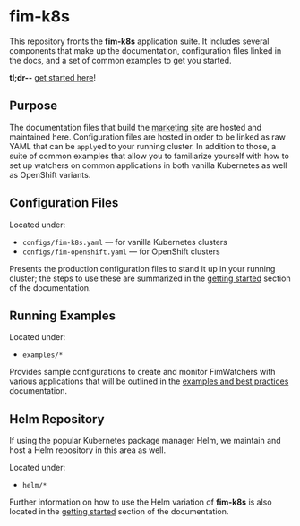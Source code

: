 # fim-k8s

This repository fronts the **fim-k8s** application suite. It includes several
components that make up the documentation, configuration files linked in the
docs, and a set of common examples to get you started.

**tl;dr--** [get started
here](https://clustergarage.io/fim-k8s/docs/getting-started/)!

## Purpose

The documentation files that build the [marketing
site](https://clustergarage.io/fim-k8s/) are hosted and maintained here.
Configuration files are hosted in order to be linked as raw YAML that can be
`apply`ed to your running cluster. In addition to those, a suite of common
examples that allow you to familiarize yourself with how to set up watchers on
common applications in both vanilla Kubernetes as well as OpenShift variants.

## Configuration Files

Located under:
- `configs/fim-k8s.yaml` &mdash; for vanilla Kubernetes clusters
- `configs/fim-openshift.yaml` &mdash; for OpenShift clusters

Presents the production configuration files to stand it up in your running
cluster; the steps to use these are summarized in the [getting
started](https://clustergarage.io/fim-k8s/docs/getting-started/) section of the
documentation.

## Running Examples

Located under:
- `examples/*`

Provides sample configurations to create and monitor FimWatchers with various
applications that will be outlined in the [examples and best
practices](https://clustergarage.io/fim-k8s/docs/examples/) documentation.

## Helm Repository

If using the popular Kubernetes package manager Helm, we maintain and host a
Helm repository in this area as well.

Located under:
- `helm/*`

Further information on how to use the Helm variation of **fim-k8s** is also
located in the [getting
started](https://clustergarage.io/fim-k8s/docs/getting-started/) section of the
documentation.

